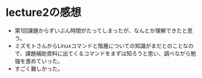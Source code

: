 # lecture2の感想
- 第1回課題からずいぶん時間がたってしまったが、なんとか理解できたと思う。
- ミズモトさんからLinuxコマンドと階層についての知識がまだとのことなので、課題補助資料に出てくるコマンドをまずは知ろうと思い、調べながら勉強を進めていった。
- すごく難しかった。
